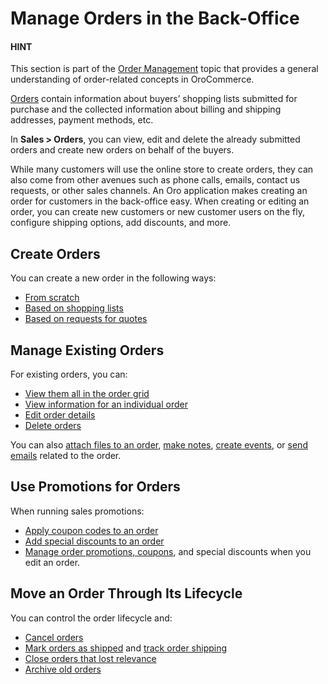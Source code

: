<a id="user-guide-sales-orders"></a>

# Manage Orders in the Back-Office

#### HINT
This section is part of the [Order Management](../../../concept-guides/orders/index.md#concept-guide-orders) topic that provides a general understanding of order-related concepts in OroCommerce.

[Orders](../../../glossary.md#term-Order) contain information about buyers’ shopping lists submitted for purchase and the collected information about billing and shipping addresses, payment methods, etc.

In **Sales > Orders**, you can view, edit and delete the already submitted orders and create new orders on behalf of the buyers.

While many customers will use the online store to create orders, they can also come from other avenues such as phone calls, emails, contact us requests, or other sales channels. An Oro application makes creating an order for customers in the back-office easy. When creating or editing an order, you can create new customers or new customer users on the fly, configure shipping options, add discounts, and more.

## Create Orders

You can create a new order in the following ways:

* [From scratch](create.md#user-guide-sales-orders-create)
* [Based on shopping lists](create.md#user-guide-sales-orders-create-from-shopping-lists)
* [Based on requests for quotes](create.md#user-guide-sales-orders-create-from-rfq)

## Manage Existing Orders

For existing orders, you can:

* [View them all in the order grid](manage.md#user-guide-sales-orders-viewlist)
* [View information for an individual order](view.md#user-guide-sales-orders-view)
* [Edit order details](manage.md#user-guide-sales-orders-edit)
* [Delete orders](manage.md#doc-orders-actions-delete)

You can also [attach files to an order](../../getting-started/information-management/attachments.md#user-guide-activities-attachments), [make notes](../../getting-started/information-management/notes.md#user-guide-add-note), [create events](../../activities/calendar-events/index.md#doc-activities-events), or [send emails](../../getting-started/user-menu/my-emails.md#user-guide-using-emails) related to the order.

## Use Promotions for Orders

When running sales promotions:

* [Apply coupon codes to an order](../../marketing/promotions/coupons/index.md#user-guide-marketing-promotions-coupons-edit-on-order-page)
* [Add special discounts to an order](../../marketing/promotions/promotions/manage-discounts-in-orders.md#user-guide-sales-orders-promotions-add-special-discount)
* [Manage order promotions, coupons](../../marketing/promotions/coupons/index.md#user-guide-marketing-promotions-coupons-edit-manage-when-editing-an-order), and special discounts when you edit an order.

## Move an Order Through Its Lifecycle

You can control the order lifecycle and:

* [Cancel orders](control.md#doc-orders-actions-cancel)
* [Mark orders as shipped](control.md#doc-orders-actions-mark-shipped) and [track order shipping](track-order.md#user-guide-shipping-order)
* [Close orders that lost relevance](control.md#doc-orders-actions-close)
* [Archive old orders](control.md#doc-orders-actions-archive)

<!-- fa-bars = fa-navicon -->
<!-- Ic Tiles is used as Set As Default in saved views, and as tiles in display layout options -->
<!-- IcPencil refers to Rename in Commerce and Inline Editing in CRM -->
<!-- Check mark in the square. -->
<!-- SortDesc is also used as drop-down arrow -->
